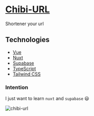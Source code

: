 # [Chibi-URL](https://chibi-url.vercel.app/)

Shortener your url

## Technologies

- [Vue](https://vuejs.org)
- [Nuxt](https://nuxt.com/)
- [Supabase](https://supabase.com/)
- [TypeScript](https://www.typescriptlang.org)
- [Tailwind CSS](https://tailwindcss.com)

### Intention

I just want to learn `nuxt` and `supabase` 😃

![chibi-url](/chibi-url.png)
